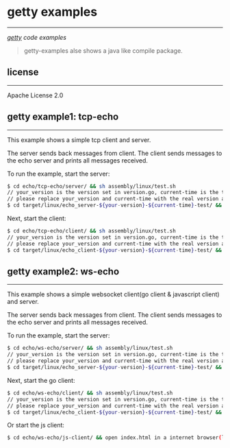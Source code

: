# getty examples ##
---
*[getty](https://github.com/alexstocks/getty) code examples*

> getty-examples alse shows a java like compile package.

## license ##
---
Apache License 2.0


## getty example1: tcp-echo ##
---

This example shows a simple tcp client and server.

The server sends back messages from client. The client sends messages to the echo server and prints all messages received.

To run the example, start the server:

```bash
$ cd echo/tcp-echo/server/ && sh assembly/linux/test.sh
// your_version is the version set in version.go, current-time is the time when you compile the code.
// please replace your_version and current-time with the real version and time.
$ cd target/linux/echo_server-${your-version}-${current-time}-test/ && sh bin/load_echo_server.sh start

```

Next, start the client:

```bash
$ cd echo/tcp-echo/client/ && sh assembly/linux/test.sh
// your_version is the version set in version.go, current-time is the time when you compile the code.
// please replace your_version and current-time with the real version and time.
$ cd target/linux/echo_client-${your-version}-${current-time}-test/ && sh bin/load_echo_client.sh start
```

## getty example2: ws-echo ##
---

This example shows a simple websocket client(go client & javascript client) and server.

The server sends back messages from client. The client sends messages to the echo server and prints all messages received.

To run the example, start the server:

```bash
$ cd echo/ws-echo/server/ && sh assembly/linux/test.sh
// your_version is the version set in version.go, current-time is the time when you compile the code.
// please replace your_version and current-time with the real version and time.
$ cd target/linux/echo_server-${your-version}-${current-time}-test/ && sh bin/load_echo_server.sh start
```

Next, start the go client:

```bash
$ cd echo/ws-echo/client/ && sh assembly/linux/test.sh
// your_version is the version set in version.go, current-time is the time when you compile the code.
// please replace your_version and current-time with the real version and time.
$ cd target/linux/echo_client-${your-version}-${current-time}-test/ && sh bin/load_echo_client.sh start
```

Or start the js client:

```bash
$ cd echo/ws-echo/js-client/ && open index.html in a internet browser(like chrome or ie or firefox etc).
```
